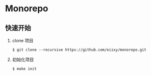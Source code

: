 # Monorepo

## 快速开始
1. clone 项目
    ```shell
    $ git clone --recursive https://github.com/eiixy/monorepo.git
    ```

2. 初始化项目
    ```shell
    $ make init
    ```
